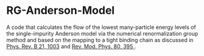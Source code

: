 # RG-Anderson-Model
A code that calculates the flow of the lowest many-particle energy levels of the single-impurity 
Anderson model via the numerical renormalization group method and based on the mapping 
to a tight binding chain as discussed in [Phys. Rev. B 21, 1003](https://journals.aps.org/prb/abstract/10.1103/PhysRevB.21.1003) 
and [Rev. Mod. Phys. 80, 395 ](https://journals.aps.org/rmp/abstract/10.1103/RevModPhys.80.395).
